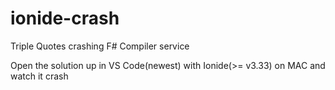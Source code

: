 # ionide-crash
Triple Quotes crashing F# Compiler service

Open the solution up in VS Code(newest) with Ionide(>= v3.33) on MAC and watch it crash
